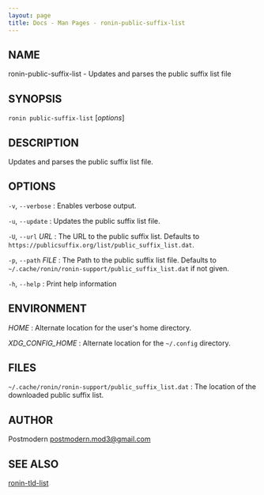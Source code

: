```yaml
---
layout: page
title: Docs - Man Pages - ronin-public-suffix-list
---
```


## NAME

ronin-public-suffix-list - Updates and parses the public suffix list file

## SYNOPSIS

`ronin public-suffix-list` [*options*]

## DESCRIPTION

Updates and parses the public suffix list file.

## OPTIONS

`-v`, `--verbose`
: Enables verbose output.

`-u`, `--update`
: Updates the public suffix list file.

`-U`, `--url` *URL*
: The URL to the public suffix list. Defaults to
  `https://publicsuffix.org/list/public_suffix_list.dat`.

`-p`, `--path` *FILE*
: The Path to the public suffix list file. Defaults to
  `~/.cache/ronin/ronin-support/public_suffix_list.dat` if not given.

`-h`, `--help`
: Print help information

## ENVIRONMENT

*HOME*
: Alternate location for the user's home directory.

*XDG_CONFIG_HOME*
: Alternate location for the `~/.config` directory.

## FILES

`~/.cache/ronin/ronin-support/public_suffix_list.dat`
: The location of the downloaded public suffix list.

## AUTHOR

Postmodern <postmodern.mod3@gmail.com>

## SEE ALSO

[ronin-tld-list](ronin-tld-list.1.html)
